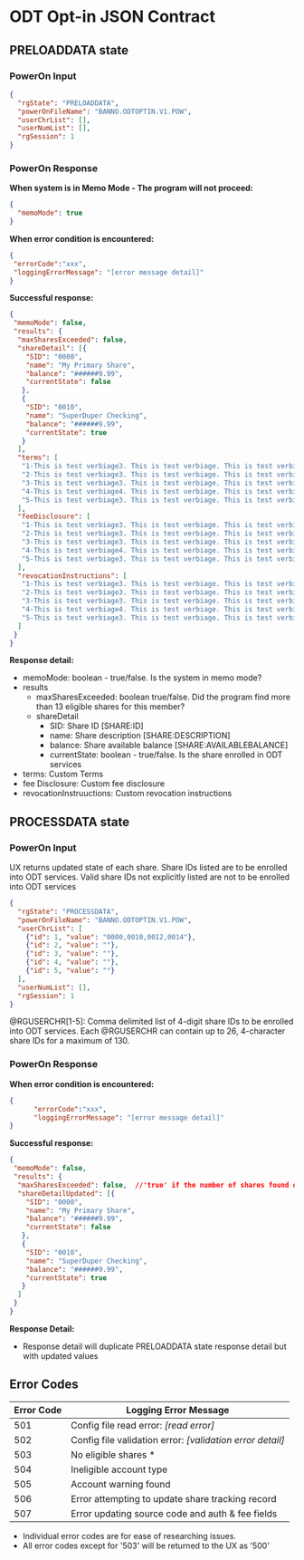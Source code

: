 # ODT Opt-in JSON Contract

## PRELOADDATA state

### PowerOn Input
```json
{
  "rgState": "PRELOADDATA",
  "powerOnFileName": "BANNO.ODTOPTIN.V1.POW",
  "userChrList": [],
  "userNumList": [],
  "rgSession": 1
}
```
### PowerOn Response

**When system is in Memo Mode - The program will not proceed:**
```json
{
  "memoMode": true
}
```
**When error condition is encountered:**
```json
{
 "errorCode":"xxx",
 "loggingErrorMessage": "[error message detail]"
}
```
 **Successful response:**
```json
{
 "memoMode": false,
 "results": {
  "maxSharesExceeded": false,
  "shareDetail": [{
    "SID": "0000",
    "name": "My Primary Share",
    "balance": "######9.99",
    "currentState": false
   },
   {
    "SID": "0010",
    "name": "SuperDuper Checking",
    "balance": "######9.99",
    "currentState": true
   }
  ],
  "terms": [
   "1-This is test verbiage3. This is test verbiage. This is test verbiage. This is test verbiage. This is test verbiage.",
   "2-This is test verbiage3. This is test verbiage. This is test verbiage. This is test verbiage. This is test verbiage.",
   "3-This is test verbiage3. This is test verbiage. This is test verbiage. This is test verbiage. This is test verbiage.",
   "4-This is test verbiage4. This is test verbiage. This is test verbiage. This is test verbiage. This is test verbiage.",
   "5-This is test verbiage3. This is test verbiage. This is test verbiage. This is test verbiage. This is test verbiage."
  ],
  "feeDisclosure": [
   "1-This is test verbiage3. This is test verbiage. This is test verbiage. This is test verbiage. This is test verbiage.",
   "2-This is test verbiage3. This is test verbiage. This is test verbiage. This is test verbiage. This is test verbiage.",
   "3-This is test verbiage3. This is test verbiage. This is test verbiage. This is test verbiage. This is test verbiage.",
   "4-This is test verbiage4. This is test verbiage. This is test verbiage. This is test verbiage. This is test verbiage.",
   "5-This is test verbiage3. This is test verbiage. This is test verbiage. This is test verbiage. This is test verbiage."
  ],
  "revocationInstructions": [
   "1-This is test verbiage3. This is test verbiage. This is test verbiage. This is test verbiage. This is test verbiage.",
   "2-This is test verbiage3. This is test verbiage. This is test verbiage. This is test verbiage. This is test verbiage.",
   "3-This is test verbiage3. This is test verbiage. This is test verbiage. This is test verbiage. This is test verbiage.",
   "4-This is test verbiage4. This is test verbiage. This is test verbiage. This is test verbiage. This is test verbiage.",
   "5-This is test verbiage3. This is test verbiage. This is test verbiage. This is test verbiage. This is test verbiage."
  ]
 }
}
```
**Response detail:**
 - memoMode: boolean - true/false. Is the system in memo mode?
 - results
	 - maxSharesExceeded: boolean true/false. Did the program find more than 13 eligible shares for this member?
	 - shareDetail
		 - SID: Share ID [SHARE:ID]
		 - name: Share description [SHARE:DESCRIPTION]
		 - balance: Share available balance [SHARE:AVAILABLEBALANCE]
		 - currentState: boolean - true/false. Is the share enrolled in ODT services
 - terms: Custom Terms
 - fee Disclosure: Custom fee disclosure
 - revocationInstruuctions: Custom revocation instructions

## PROCESSDATA state
### PowerOn Input
UX returns updated state of each share. Share IDs listed are to be enrolled into ODT services. Valid share IDs not explicitly listed are not to be enrolled into ODT services
```json
{
  "rgState": "PROCESSDATA",
  "powerOnFileName": "BANNO.ODTOPTIN.V1.POW",
  "userChrList": [
    {"id": 1, "value": "0000,0010,0012,0014"},
    {"id": 2, "value": ""},
    {"id": 3, "value": ""},
    {"id": 4, "value": ""},
    {"id": 5, "value": ""}
  ],
  "userNumList": [],
  "rgSession": 1
}
```
@RGUSERCHR[1-5]: Comma delimited list of 4-digit share IDs to be enrolled into ODT services. Each @RGUSERCHR can contain up to 26, 4-character share IDs for a maximum of 130.
### PowerOn Response
**When error condition is encountered:**
```json
{
      "errorCode":"xxx",
      "loggingErrorMessage": "[error message detail]"
}
```
**Successful response:**
```json
{
 "memoMode": false,
 "results": {
  "maxSharesExceeded": false,  //'true' if the number of shares found exceeds processing capabilities (130 shares)
  "shareDetailUpdated": [{
    "SID": "0000",
    "name": "My Primary Share",
    "balance": "######9.99",
    "currentState": false
   },
   {
    "SID": "0010",
    "name": "SuperDuper Checking",
    "balance": "######9.99",
    "currentState": true
   }
  ]
 }
}
```
**Response Detail:**

 - Response detail will duplicate PRELOADDATA state response detail but with updated values

## Error Codes
|Error Code|  Logging Error Message|
|--|--|
| 501 | Config file read error: *[read error]* |
| 502 | Config file validation error: *[validation error detail]* |
| 503 | No eligible shares *|
| 504 | Ineligible account type |
| 505 | Account warning found |
| 506 | Error attempting to update share tracking record |
| 507 | Error updating source code and auth & fee fields |
* Individual error codes are for ease of researching issues.
* All error codes except for '503' will be returned to the UX as '500'

